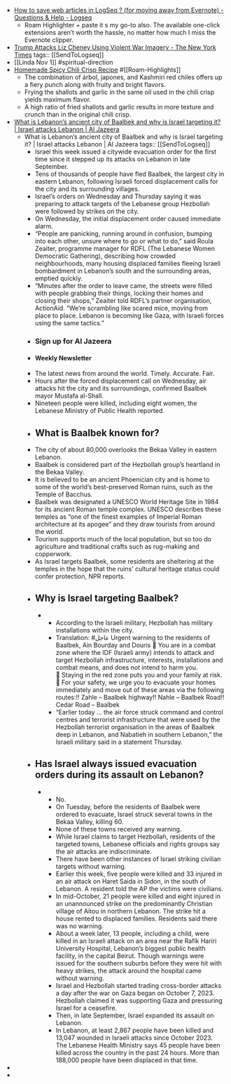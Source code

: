 - [How to save web articles in LogSeq ? (for moving away from Evernote) - Questions & Help - Logseq](https://discuss.logseq.com/t/how-to-save-web-articles-in-logseq-for-moving-away-from-evernote/20420)
	- Roam Highlighter + paste it s my go-to also. The available one-click extensions aren’t worth the hassle, no matter how much I miss the Evernote clipper.
- [Trump Attacks Liz Cheney Using Violent War Imagery - The New York Times](https://www.nytimes.com/2024/11/01/us/politics/trump-liz-cheney-tucker-carlson.html)
  tags:: [[SendToLogseq]]
- [[Linda Nov 1]] #spiritual-direction
- [Homemade Spicy Chili Crisp Recipe](https://www.seriouseats.com/homemade-spicy-chili-crisp?utm_source=pocket_collection_story) #[[Roam-Highlights]]
	- The combination of árbol, japones, and Kashmiri red chiles offers up a fiery punch along with fruity and bright flavors.
	- Frying the shallots and garlic in the same oil used in the chili crisp yields maximum flavor.
	- A high ratio of fried shallots and garlic results in more texture and crunch than in the original chili crisp.
- [What is Lebanon’s ancient city of Baalbek and why is Israel targeting it? | Israel attacks Lebanon | Al Jazeera](https://www.aljazeera.com/features/2024/11/1/what-is-lebanons-ancient-city-of-baalbek-and-why-is-israel-targeting-it)
	- What is Lebanon’s ancient city of Baalbek and why is Israel targeting it? | Israel attacks Lebanon | Al Jazeera
	  tags:: [[SendToLogseq]]
		- Israel this week issued a citywide evacuation order for the first time since it stepped up its attacks on Lebanon in late September.
		- Tens of thousands of people have fled Baalbek, the largest city in eastern Lebanon, following Israeli forced displacement calls for the city and its surrounding villages.
		- Israel’s orders on Wednesday and Thursday saying it was preparing to attack targets of the Lebanese group Hezbollah were followed by strikes on the city.
		- On Wednesday, the initial displacement order caused immediate alarm.
		- “People are panicking, running around in confusion, bumping into each other, unsure where to go or what to do,” said Roula Zeaiter, programme manager for RDFL (The Lebanese Women Democratic Gathering), describing how crowded neighbourhoods, many housing displaced families fleeing Israeli bombardment in Lebanon’s south and the surrounding areas, emptied quickly.
		- “Minutes after the order to leave came, the streets were filled with people grabbing their things, locking their homes and closing their shops,” Zeaiter told RDFL’s partner organisation, ActionAid. “We’re scrambling like scared mice, moving from place to place. Lebanon is becoming like Gaza, with Israeli forces using the same tactics.”
		- ### Sign up for Al Jazeera
		- #### Weekly Newsletter
		- The latest news from around the world. Timely. Accurate. Fair.
		- Hours after the forced displacement call on Wednesday, air attacks hit the city and its surroundings, confirmed Baalbek mayor Mustafa al-Shall.
		- Nineteen people were killed, including eight women, the Lebanese Ministry of Public Health reported.
		- ## What is Baalbek known for?
		- The city of about 80,000 overlooks the Bekaa Valley in eastern Lebanon.
		- Baalbek is considered part of the Hezbollah group’s heartland in the Bekaa Valley.
		- It is believed to be an ancient Phoenician city and is home to some of the world’s best-preserved Roman ruins, such as the Temple of Bacchus.
		- Baalbek was designated a UNESCO World Heritage Site in 1984 for its ancient Roman temple complex. UNESCO describes these temples as “one of the finest examples of Imperial Roman architecture at its apogee” and they draw tourists from around the world.
		- Tourism supports much of the local population, but so too do agriculture and traditional crafts such as rug-making and copperwork.
		- As Israel targets Baalbek, some residents are sheltering at the temples in the hope that the ruins’ cultural heritage status could confer protection, NPR reports.
		- ## Why is Israel targeting Baalbek?
			- - According to the Israeli military, Hezbollah has military installations within the city.
			  - Translation: #عاجل Urgent warning to the residents of Baalbek, Ain Bourday and Douris
			    🔸 You are in a combat zone where the IDF (Israeli army) intends to attack and target Hezbollah infrastructure, interests, installations and combat means, and does not intend to harm you.  
			    🔸 Staying in the red zone puts you and your family at risk.  
			    🔸 For your safety, we urge you to evacuate your homes immediately and move out of these areas via the following routes:‼️ Zahle – Baalbek highway‼️ Nahle – Baalbek Road‼️ Cedar Road – Baalbek  
			  - “Earlier today … the air force struck command and control centres and terrorist infrastructure that were used by the Hezbollah terrorist organisation in the areas of Baalbek deep in Lebanon, and Nabatieh in southern Lebanon,” the Israeli military said in a statement Thursday.
		- ## Has Israel always issued evacuation orders during its assault on Lebanon?
			- - No.
			  - On Tuesday, before the residents of Baalbek were ordered to evacuate, Israel struck several towns in the Bekaa Valley, killing 60.
			  - None of these towns received any warning.
			  - While Israel claims to target Hezbollah, residents of the targeted towns, Lebanese officials and rights groups say the air attacks are indiscriminate.
			  - There have been other instances of Israel striking civilian targets without warning.
			  - Earlier this week, five people were killed and 33 injured in an air attack on Haret Saida in Sidon, in the south of Lebanon. A resident told the AP the victims were civilians.
			  - In mid-October, 21 people were killed and eight injured in an unannounced strike on the predominantly Christian village of Aitou in northern Lebanon. The strike hit a house rented to displaced families. Residents said there was no warning.
			  - About a week later, 13 people, including a child, were killed in an Israeli attack on an area near the Rafik Hariri University Hospital, Lebanon’s biggest public health facility, in the capital Beirut. Though warnings were issued for the southern suburbs before they were hit with heavy strikes, the attack around the hospital came without warning.
			  - Israel and Hezbollah started trading cross-border attacks a day after the war on Gaza began on October 7, 2023. Hezbollah claimed it was supporting Gaza and pressuring Israel for a ceasefire.
			  - Then, in late September, Israel expanded its assault on Lebanon.
			  - In Lebanon, at least 2,867 people have been killed and 13,047 wounded in Israeli attacks since October 2023. The Lebanese Health Ministry says 45 people have been killed across the country in the past 24 hours. More than 188,000 people have been displaced in that time.
-
-
